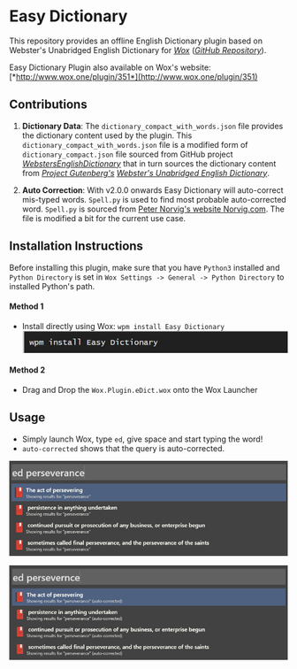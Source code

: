 # Easy Dictionary

This repository provides an offline English Dictionary plugin based on Webster's Unabridged English Dictionary for [*Wox*](http://www.wox.one/) ([*GitHub Repository*](https://github.com/Wox-launcher/Wox)).

Easy Dictionary Plugin also available on Wox's website: [*http://www.wox.one/plugin/351*](http://www.wox.one/plugin/351)

## Contributions

1. **Dictionary Data**:
The `dictionary_compact_with_words.json` file provides the dictionary content used by the plugin. This `dictionary_compact_with_words.json` file is a modified form of `dictionary_compact.json` file sourced from GitHub project [*WebstersEnglishDictionary*](https://github.com/matthewreagan/WebstersEnglishDictionary) that in turn sources the dictionary content from [*Project Gutenberg's*](https://www.gutenberg.org/) [*Webster's Unabridged English Dictionary*](https://www.gutenberg.org/ebooks/29765).

2. **Auto Correction**:
With v2.0.0 onwards Easy Dictionary will auto-correct mis-typed words. `Spell.py` is used to find most probable auto-corrected word. `Spell.py` is sourced from [Peter Norvig's website Norvig.com](https://norvig.com/spell-correct.html). The file is modified a bit for the current use case.

## Installation Instructions

Before installing this plugin, make sure that you have `Python3` installed and `Python Directory` is set in `Wox Settings -> General -> Python Directory` to installed Python's path.

#### Method 1

- Install directly using Wox: `wpm install Easy Dictionary`
![Usage Screenshot1](.sample_images/ed-screenshot3.png)

#### Method 2

- Drag and Drop the `Wox.Plugin.eDict.wox` onto the Wox Launcher

## Usage

- Simply launch Wox, type `ed`, give space and start typing the word!
- `auto-corrected` shows that the query is auto-corrected.

![Usage Screenshot1](.sample_images/ed-screenshot1.png)

![Usage Screenshot2](.sample_images/ed-screenshot2.png)
